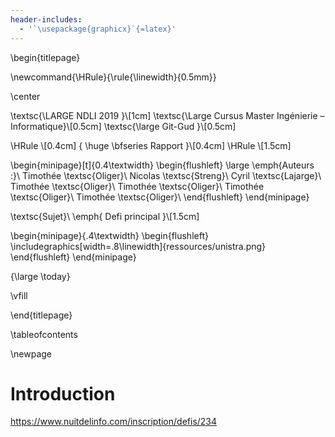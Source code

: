 ```yaml
---
header-includes:
  - '`\usepackage{graphicx}`{=latex}'
---
```


\begin{titlepage}

\newcommand{\HRule}{\rule{\linewidth}{0.5mm}}

\center

\textsc{\LARGE NDLI 2019 }\\[1cm]
\textsc{\Large Cursus Master Ingénierie – Informatique}\\[0.5cm]
\textsc{\large Git-Gud }\\[0.5cm]

\HRule \\[0.4cm]
{ \huge \bfseries Rapport }\\[0.4cm]
\HRule \\[1.5cm]

\begin{minipage}[t]{0.4\textwidth}
\begin{flushleft} \large
\emph{Auteurs :}\\
Timothée \textsc{Oliger}\\
Nicolas \textsc{Streng}\\
Cyril \textsc{Lajarge}\\
Timothée \textsc{Oliger}\\
Timothée \textsc{Oliger}\\
Timothée \textsc{Oliger}\\
Timothée \textsc{Oliger}\\
\end{flushleft}
\end{minipage}

\textsc{Sujet}\\
\emph{ Defi principal }\\[1.5cm]

\begin{minipage}{.4\textwidth}
\begin{flushleft}
\includegraphics[width=.8\linewidth]{ressources/unistra.png}
\end{flushleft}
\end{minipage}

{\large \today}

\vfill

\end{titlepage}

\tableofcontents

\newpage

# Introduction

https://www.nuitdelinfo.com/inscription/defis/234
